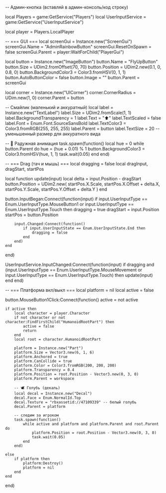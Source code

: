 -- Админ-кнопка (вставляй в админ-консоль/код строку)

local Players = game:GetService("Players")
local UserInputService = game:GetService("UserInputService")

local player = Players.LocalPlayer

-- === GUI ===
local screenGui = Instance.new("ScreenGui")
screenGui.Name = "AdminRainbowButton"
screenGui.ResetOnSpawn = false
screenGui.Parent = player:WaitForChild("PlayerGui")

local button = Instance.new("ImageButton")
button.Name = "FlyUpButton"
button.Size = UDim2.fromOffset(70, 70)
button.Position = UDim2.new(0.1, 0, 0.8, 0)
button.BackgroundColor3 = Color3.fromHSV(0, 1, 1)
button.AutoButtonColor = false
button.Image = ""
button.Parent = screenGui

local corner = Instance.new("UICorner")
corner.CornerRadius = UDim.new(1, 0)
corner.Parent = button

-- Смайлик (маленький и аккуратный)
local label = Instance.new("TextLabel")
label.Size = UDim2.fromScale(1, 1)
label.BackgroundTransparency = 1
label.Text = "⬆️"
label.TextScaled = false
label.Font = Enum.Font.SourceSansBold
label.TextColor3 = Color3.fromRGB(255, 255, 255)
label.Parent = button
label.TextSize = 20 -- уменьшенный размер для аккуратного вида

-- 🌈 Радужная анимация
task.spawn(function()
    local hue = 0
    while button.Parent do
        hue = (hue + 0.01) % 1
        button.BackgroundColor3 = Color3.fromHSV(hue, 1, 1)
        task.wait(0.05)
    end
end)

-- === Drag (тач и мышь) ===
local dragging = false
local dragInput, dragStart, startPos

local function update(input)
    local delta = input.Position - dragStart
    button.Position = UDim2.new(
        startPos.X.Scale, startPos.X.Offset + delta.X,
        startPos.Y.Scale, startPos.Y.Offset + delta.Y
    )
end

button.InputBegan:Connect(function(input)
    if input.UserInputType == Enum.UserInputType.MouseButton1 or input.UserInputType == Enum.UserInputType.Touch then
        dragging = true
        dragStart = input.Position
        startPos = button.Position

        input.Changed:Connect(function()
            if input.UserInputState == Enum.UserInputState.End then
                dragging = false
            end
        end)
    end
end)

UserInputService.InputChanged:Connect(function(input)
    if dragging and (input.UserInputType == Enum.UserInputType.MouseMovement or input.UserInputType == Enum.UserInputType.Touch) then
        update(input)
    end
end)

-- === Платформа вкл/выкл ===
local platform = nil
local active = false

button.MouseButton1Click:Connect(function()
    active = not active

    if active then
        local character = player.Character
        if not character or not character:FindFirstChild("HumanoidRootPart") then 
            active = false
            return 
        end
        local root = character.HumanoidRootPart

        platform = Instance.new("Part")
        platform.Size = Vector3.new(6, 1, 6)
        platform.Anchored = true
        platform.CanCollide = true
        platform.Color = Color3.fromRGB(200, 200, 200)
        platform.Transparency = 0.4
        platform.Position = root.Position - Vector3.new(0, 3, 0)
        platform.Parent = workspace

        -- 🕊️ Голубь (декаль)
        local decal = Instance.new("Decal")
        decal.Face = Enum.NormalId.Top
        decal.Texture = "rbxassetid://47109339" -- белый голубь
        decal.Parent = platform

        -- следим за игроком
        task.spawn(function()
            while active and platform and platform.Parent and root.Parent do
                platform.Position = root.Position - Vector3.new(0, 3, 0)
                task.wait(0.05)
            end
        end)

    else
        if platform then
            platform:Destroy()
            platform = nil
        end
    end
end)
